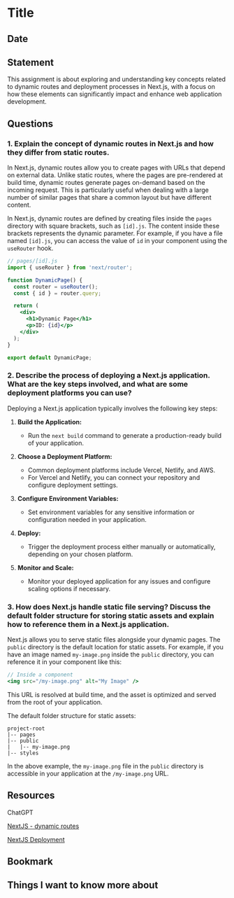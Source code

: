 # Title

## Date

## Statement

This assignment is about exploring and understanding key concepts related to dynamic routes and deployment processes in Next.js, with a focus on how these elements can significantly impact and enhance web application development.

## Questions

### 1. Explain the concept of dynamic routes in Next.js and how they differ from static routes.

In Next.js, dynamic routes allow you to create pages with URLs that depend on external data. Unlike static routes, where the pages are pre-rendered at build time, dynamic routes generate pages on-demand based on the incoming request. This is particularly useful when dealing with a large number of similar pages that share a common layout but have different content.

In Next.js, dynamic routes are defined by creating files inside the `pages` directory with square brackets, such as `[id].js`. The content inside these brackets represents the dynamic parameter. For example, if you have a file named `[id].js`, you can access the value of `id` in your component using the `useRouter` hook.

```jsx
// pages/[id].js
import { useRouter } from 'next/router';

function DynamicPage() {
  const router = useRouter();
  const { id } = router.query;

  return (
    <div>
      <h1>Dynamic Page</h1>
      <p>ID: {id}</p>
    </div>
  );
}

export default DynamicPage;
```

### 2. Describe the process of deploying a Next.js application. What are the key steps involved, and what are some deployment platforms you can use?

Deploying a Next.js application typically involves the following key steps:

1. **Build the Application:**
   - Run the `next build` command to generate a production-ready build of your application.

2. **Choose a Deployment Platform:**
   - Common deployment platforms include Vercel, Netlify, and AWS.
   - For Vercel and Netlify, you can connect your repository and configure deployment settings.

3. **Configure Environment Variables:**
   - Set environment variables for any sensitive information or configuration needed in your application.

4. **Deploy:**
   - Trigger the deployment process either manually or automatically, depending on your chosen platform.

5. **Monitor and Scale:**
   - Monitor your deployed application for any issues and configure scaling options if necessary.

### 3. How does Next.js handle static file serving? Discuss the default folder structure for storing static assets and explain how to reference them in a Next.js application.

Next.js allows you to serve static files alongside your dynamic pages. The `public` directory is the default location for static assets. For example, if you have an image named `my-image.png` inside the `public` directory, you can reference it in your component like this:

```jsx
// Inside a component
<img src="/my-image.png" alt="My Image" />
```

This URL is resolved at build time, and the asset is optimized and served from the root of your application.

The default folder structure for static assets:

```
project-root
|-- pages
|-- public
|   |-- my-image.png
|-- styles
```

In the above example, the `my-image.png` file in the `public` directory is accessible in your application at the `/my-image.png` URL.

## Resources

ChatGPT

[NextJS - dynamic routes](https://nextjs.org/learn/basics/dynamic-routes)

[NextJS Deployment](https://nextjs.org/learn/basics/deploying-nextjs-app)



## Bookmark



## Things I want to know more about


